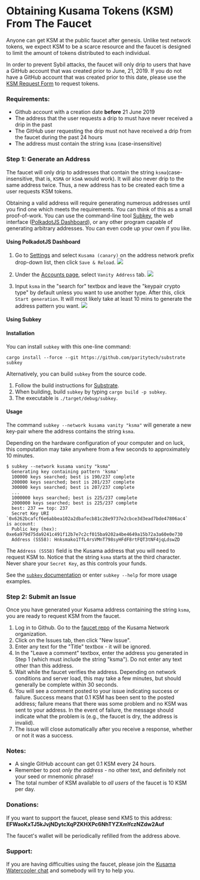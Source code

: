# Obtaining Kusama Tokens (KSM) From The Faucet
Anyone can get KSM at the public faucet after genesis. Unlike test network tokens, we expect KSM to be a scarce resource and the faucet is designed to limit the amount of tokens distributed to each individual.

In order to prevent Sybil attacks, the faucet will only drip to users that have a GitHub account that was created prior to June, 21, 2019. If you do not have a GitHub account that was created prior to this date, please use the [KSM Request Form](https://docs.google.com/forms/d/e/1FAIpQLSfGAqjXY3xLokwl7A-R4JZAnrBnSI3BVXKMKDLCKVtHaxgs-w/formResponse) to request tokens.  

### Requirements:

- Github account with a creation date **before** 21 June 2019
- The address that the user requests a drip to must have never received a drip in the past
- The GitHub user requesting the drip must not have received a drip from the faucet during the past 24 hours
- The address must contain the string `ksma` (case-insensitive)

### Step 1: Generate an Address

The faucet will only drip to addresses that contain the string `ksma`(case-insensitive, that is, `KSMA` or `kSmA` would work). It will also never drip to the same address twice. Thus, a new address has to be created each time a user requests KSM tokens.

Obtaining a valid address will require generating numerous addresses until you find one which meets the requirements. You can think of this as a small proof-of-work. You can use the command-line tool [Subkey](#Using-Subkey), the web interface ([PolkadotJS Dashboard](#Using-PolkadotJS-Dashboard)), or any other program capable of generating arbitrary addresses.  You can even code up your own if you like.


#### Using PolkadotJS Dashboard

1. Go to [Settings](https://polkadot.js.org/apps/#/settings) and select `Kusama (canary)` on the address network prefix drop-down list, then click `Save & Reload`.
![](https://i.imgur.com/Ci1SJvL.png)

2. Under the [Accounts page](https://polkadot.js.org/apps/#/accounts), select `Vanity Address` tab.
![](https://i.imgur.com/EZw5iOx.png)

3. Input `ksma` in the "search for" textbox and leave the "keypair crypto type" by default unless you want to use another type.  After this, click `Start generation`. It will most likely take at least 10 mins to generate the address pattern you want.
![](https://i.imgur.com/ckbunwK.png)


#### Using Subkey

#### Installation

You can install `subkey` with this one-line command:

```
cargo install --force --git https://github.com/paritytech/substrate subkey
```

Alternatively, you can build `subkey` from the source code.

1. Follow the build instructions for [Substrate](https://github.com/paritytech/substrate#6-building).
2. When building, build `subkey` by typing `cargo build -p subkey`.
3. The executable is `./target/debug/subkey`.

#### Usage

The command `subkey --network kusama vanity "ksma"` will generate a new key-pair where the address contains the string  `ksma`.

Depending on the hardware configuration of your computer and on luck, this computation may take anywhere from a few seconds to approximately 10 minutes.

```
$ subkey --network kusama vanity "ksma"
  Generating key containing pattern 'ksma'
  100000 keys searched; best is 190/237 complete
  200000 keys searched; best is 201/237 complete
  300000 keys searched; best is 207/237 complete
  ...
  1000000 keys searched; best is 225/237 complete
  2000000 keys searched; best is 225/237 complete
  best: 237 == top: 237
  Secret Key URI `0x6262bcafcf6e6abbea102a2dbafecb81c28e9737e2cbce3d3ead7bde47806ac4` is account:
  Public key (hex): 0xe6a979d75da9241c491f12b7e7c2cf015ba9202a4be4649a15b72a3a60e0e730
  Address (SS58): Hnksmako1TfL4rsVMnT798syHFdF8rtFQT3tNF4jqLdswZD
```

The `Address (SS58)` field is the Kusama address that you will need to request KSM to. Notice that the string `ksma` starts at the third character. Never share your `Secret Key`, as this controls your funds.

See the [`subkey` documentation](https://substrate.dev/docs/en/ecosystem/subkey) or enter `subkey --help` for more usage examples.

### Step 2: Submit an Issue

Once you have generated your Kusama address containing the string `ksma`, you are ready to request KSM from the faucet.

1. Log in to Github. Go to the [faucet repo](https://github.com/kusamanetwork/faucet/issues) of the Kusama Network organization.  
2. Click on the Issues tab, then click "New Issue".
3. Enter any text for the "Title" textbox - it will be ignored.
4. In the "Leave a comment" textbox, enter the address you generated in Step 1 (which must include the string "ksma"). Do not enter any text other than this address.
5. Wait while the faucet verifies the address. Depending on network conditions and server load, this may take a few minutes, but should generally be complete within 30 seconds.
6. You will see a comment posted to your issue indicating success or failure.  Success means that 0.1 KSM has been sent to the posted address; failure means that there was some problem and no KSM was sent to your address. In the event of failure, the message should indicate what the problem is (e.g., the faucet is dry, the address is invalid).
7.  The issue will close automatically after you receive a response, whether or not it was a success.

### Notes:

- A single GitHub account can get 0.1 KSM every 24 hours.
- Remember to post _only the address_ - no other text, and definitely not your seed or mnemonic phrase!
- The total number of KSM available to _all users_ of the faucet is 10 KSM per day.

### Donations:

If you want to support the faucet, please send KMS to this address: **EFWaoKxTJ5kJvjNDytcXqPZKHXPc6NhTYZXmYczNZdw2Auf**

The faucet's wallet will be periodically refilled from the address above.

### Support:

If you are having difficulties using the faucet, please join the [Kusama Watercooler chat](https://riot.w3f.tech/#/room/#kusamawatercooler:polkadot.builders) and somebody will try to help you.  
